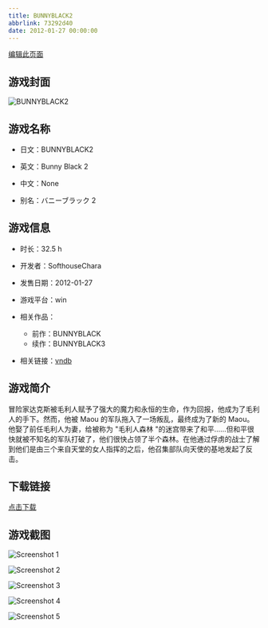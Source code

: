 ```yaml
---
title: BUNNYBLACK2
abbrlink: 73292d40
date: 2012-01-27 00:00:00
---
```

[编辑此页面](https://github.com/ACG-3/ADV3-source/blob/main/source/_posts/games/BUNNYBLACK2.md)

## 游戏封面

![BUNNYBLACK2](https://pan.timero.xyz/d/onedrive/img_lib_001/BUNNYBLACK2_cover.avif)


## 游戏名称

- 日文：BUNNYBLACK2
- 英文：Bunny Black 2
- 中文：None

- 别名：バニーブラック 2


## 游戏信息

- 时长：32.5 h
- 开发者：SofthouseChara
- 发售日期：2012-01-27
- 游戏平台：win
- 相关作品：
   - 前作：BUNNYBLACK
   - 续作：BUNNYBLACK3

- 相关链接：[vndb](https://vndb.org/v8192)


## 游戏简介

冒险家达克斯被毛利人赋予了强大的魔力和永恒的生命，作为回报，他成为了毛利人的手下。然而，他被 Maou 的军队拖入了一场叛乱，最终成为了新的 Maou。他娶了前任毛利人为妻，给被称为 "毛利人森林 "的迷宫带来了和平......但和平很快就被不知名的军队打破了，他们很快占领了半个森林。在他通过俘虏的战士了解到他们是由三个来自天堂的女人指挥的之后，他召集部队向天使的基地发起了反击。




## 下载链接

[点击下载](https://pan.timero.xyz/onedrive/adv_lib_001/BUNNYBLACK2)


## 游戏截图


![Screenshot 1](https://pan.timero.xyz/d/onedrive/img_lib_001/BUNNYBLACK2_Screenshot_1.avif)

![Screenshot 2](https://pan.timero.xyz/d/onedrive/img_lib_001/BUNNYBLACK2_Screenshot_2.avif)

![Screenshot 3](https://pan.timero.xyz/d/onedrive/img_lib_001/BUNNYBLACK2_Screenshot_3.avif)

![Screenshot 4](https://pan.timero.xyz/d/onedrive/img_lib_001/BUNNYBLACK2_Screenshot_4.avif)

![Screenshot 5](https://pan.timero.xyz/d/onedrive/img_lib_001/BUNNYBLACK2_Screenshot_5.avif)

